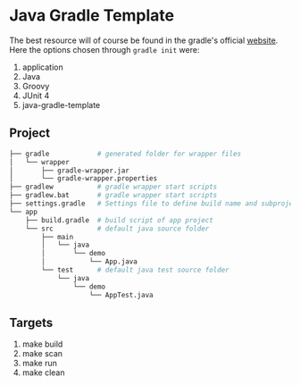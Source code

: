 # Java Gradle Template
The best resource will of course be found in the gradle's official [website](https://docs.gradle.org/current/samples/sample_building_java_applications.html). Here the options chosen through `gradle init` were:

1. application
2. Java
3. Groovy
4. JUnit 4
5. java-gradle-template

## Project
```sh
├── gradle            # generated folder for wrapper files
│   └── wrapper
│       ├── gradle-wrapper.jar
│       └── gradle-wrapper.properties
├── gradlew           # gradle wrapper start scripts
├── gradlew.bat       # gradle wrapper start scripts
├── settings.gradle   # Settings file to define build name and subprojects
└── app
    ├── build.gradle  # build script of app project
    └── src           # default java source folder
        ├── main
        │   └── java
        │       └── demo
        │           └── App.java
        └── test      # default java test source folder
            └── java
                └── demo
                    └── AppTest.java

```

## Targets

1. make build
2. make scan
3. make run
4. make clean
